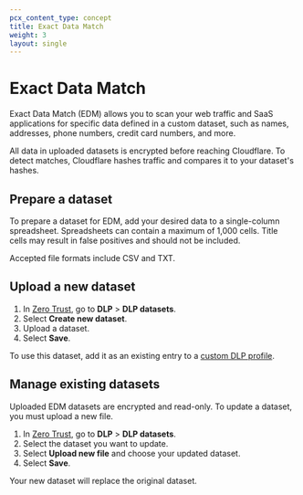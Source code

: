 ```yaml
---
pcx_content_type: concept
title: Exact Data Match
weight: 3
layout: single
---
```


# Exact Data Match

Exact Data Match (EDM) allows you to scan your web traffic and SaaS applications for specific data defined in a custom dataset, such as names, addresses, phone numbers, credit card numbers, and more.

All data in uploaded datasets is encrypted before reaching Cloudflare. To detect matches, Cloudflare hashes traffic and compares it to your dataset's hashes.

## Prepare a dataset

To prepare a dataset for EDM, add your desired data to a single-column spreadsheet. Spreadsheets can contain a maximum of 1,000 cells. Title cells may result in false positives and should not be included.

Accepted file formats include CSV and TXT.

## Upload a new dataset

1. In [Zero Trust](https://one.dash.cloudflare.com/), go to **DLP** > **DLP datasets**.
2. Select **Create new dataset**.
3. Upload a dataset.
4. Select **Save**.

To use this dataset, add it as an existing entry to a [custom DLP profile](/cloudflare-one/policies/data-loss-prevention/dlp-profiles/#build-a-custom-profile).

## Manage existing datasets

Uploaded EDM datasets are encrypted and read-only. To update a dataset, you must upload a new file.

1. In [Zero Trust](https://one.dash.cloudflare.com/), go to **DLP** > **DLP datasets**.
2. Select the dataset you want to update.
3. Select **Upload new file** and choose your updated dataset.
4. Select **Save**.

Your new dataset will replace the original dataset.
